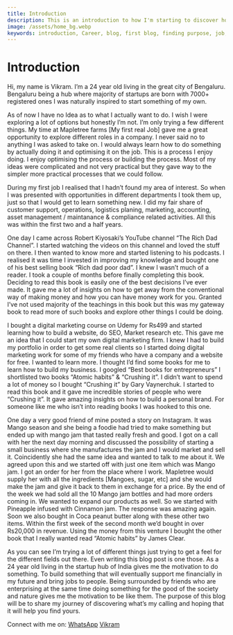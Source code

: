 ```yaml
---
title: Introduction
description: This is an introduction to how I'm starting to discover how to proceed in my career.
image: /assets/home_bg.webp
keywords: introduction, Career, blog, first blog, finding purpose, job, side job
---
```


# Introduction

Hi, my name is Vikram. I’m a 24 year old living in the great city of Bengaluru. Bengaluru being a hub where majority of startups are born with 7000+ registered ones I was naturally inspired to start something of my own.

As of now I have no Idea as to what I actually want to do. I wish I were exploring a lot of options but honestly I’m not. I’m only trying a few different things. My time at Mapletree farms [My first real Job] gave me a great opportunity to explore different roles in a company. I never said no to anything I was asked to take on. I would always learn how to do something by actually doing it and optimising it on the job. This is a process I enjoy doing. I enjoy optimising the process or building the process. Most of my ideas were complicated and not very practical but they gave way to the simpler more practical processes that we could follow. 

During my first job I realised that I hadn’t found my area of interest. So when I was presented with opportunities in different departments I took them up, just so that I would get to learn something new. I did my fair share of customer support, operations, logistics planing, marketing, accounting, asset management / maintanance & compliance related activities. All this was within the first two and a half years.

One day I came across Robert Kiyosaki’s YouTube channel “The Rich Dad Channel”. I started watching the videos on this channel and loved the stuff on there. I then wanted to know more and started listening to his podcasts. I realised it was time I invested in improving my knowledge and bought one of his best selling book “Rich dad poor dad”. I knew I wasn’t much of a reader. I took a couple of months before finally completing this book. Deciding to read this book is easily one of the best decisions I’ve ever made. It gave me a lot of insights on how to get away from the conventional way of making money and how you can have money work for you. Granted I’ve not used majority of the teachings in this book but this was my gateway book to read more of such books and explore other things I could be doing.

I bought a digital marketing course on Udemy for Rs499 and started learning how to build a website, do SEO, Market research etc. This gave me an idea that I could start my own digital marketing firm. I knew I had to build my portfolio in order to get some real clients so I started doing digital marketing work for some of my friends who have a company and a website for free.
I wanted to learn more. I thought I’d find some books for me to learn how to build my business.
I googled “Best books for entrepreneurs” I shortlisted two books “Atomic habits” & “Crushing it”. I didn’t want to spend a lot of money so I bought “Crushing it” by Gary Vaynerchuk. I started to read this book and it gave me incredible stories of people who were “Crushing it”. It gave amazing insights on how to build a personal brand. For someone like me who isn’t into reading books I was hooked to this one.

One day a very good friend of mine posted a story on Instagram. It was Mango season and she being a foodie had tried to make something but ended up with mango jam that tasted really fresh and good. I got on a call with her the next day morning and discussed the possibility of starting a small business where she manufactures the jam and I would market and sell it. Coincidently she had the same idea and wanted to talk to me about it. We agreed upon this and we started off with just one item which was Mango jam. I got an order for her from the place where I work. Mapletree would supply her with all the ingredients [Mangoes, sugar, etc] and she would make the jam and give it back to them in exchange for a price. By the end of the week we had sold all the 10 Mango jam bottles and had more orders coming in. We wanted to expand our products as well. So we started with Pineapple infused with Cinnamon jam. The response was amazing again. Soon we also bought in Coca peanut butter along with these other two items. Within the first week of the second month we’d bought in over Rs20,000 in revenue. Using the money from this venture I bought the other book that I really wanted read “Atomic habits” by James Clear.

As you can see I’m trying a lot of different things just trying to get a feel for the different fields out there. Even writing this blog post is one those. As a 24 year old living in the startup hub of India gives me the motivation to do something. To build something that will eventually support me financially in my future and bring jobs to people. Being surrounded by friends who are enterprising at the same time doing something for the good of the society and nature gives me the motivation to be like them.
The purpose of this blog will be to share my journey of discovering what’s my calling and hoping that it will help you find yours.

Connect with me on:
<a href="https://wa.me/917019990776" class="btn">WhatsApp</a>
<a href="mailto:vikram.1996523@gmail.com">Vikram</a>